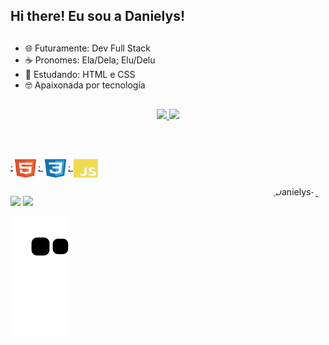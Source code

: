 ## Hi there! Eu sou a Danielys!

##

- 🌐 Futuramente: Dev Full Stack
- ☕ Pronomes: Ela/Dela; Elu/Delu 
- 🌱 Estudando: HTML e CSS
- 🤓 Apaixonada por tecnología

##

<div align="center">
  <a href="https://github.com/danileysdavils">
  <img height="180em" src="https://github-readme-stats.vercel.app/api?username=danielysdavils&show_icons=true&theme=synthwave&include_all_commits=true&count_private=true"/>
  <img height="180em" src="https://github-readme-stats.vercel.app/api/top-langs/?username=danielysdavils&layout=compact&langs_count=7&theme=synthwave"/>
</div>
  
 ##
  
<div style="display: inline_block"><br>
  
  :<img align="center" alt="Danielys-HTML" height="30" width="40" src="https://raw.githubusercontent.com/devicons/devicon/master/icons/html5/html5-original.svg">:
  <img align="center" alt="Danielys-CSS" height="30" width="40" src="https://raw.githubusercontent.com/devicons/devicon/master/icons/css3/css3-original.svg">:
  <img align="center" alt="Danielys-Js" height="30" width="40" src="https://raw.githubusercontent.com/devicons/devicon/master/icons/javascript/javascript-plain.svg">
  
  
  <img align="right" alt="Danielys-gif" height="150" style="border-radius:90px;" src="https://cdn.discordapp.com/attachments/817838685063741512/946757512856756264/Webp.net-gifmaker.gif">
</div>
  
  ##
 
<div> 

  <a href="https://www.instagram.com/dn_lin15/" target="_blank"><img src="https://img.shields.io/badge/-Instagram-%23E4405F?style=for-the-badge&logo=instagram&logoColor=white" target="_blank"></a>
  <a href = "mailto:danielysdavils@gmail.com"><img src="https://img.shields.io/badge/-Gmail-%23333?style=for-the-badge&logo=gmail&logoColor=white" target="_blank"></a>
 
  ![Snake animation](https://github.com/danielysdavils/danielysdavils/blob/output/github-contribution-grid-snake.svg)
 
</div>

